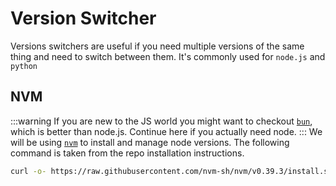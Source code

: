 # Version Switcher
Versions switchers are useful if you need multiple versions of the same thing and need to switch between them. It's commonly used for `node.js` and `python`

## NVM
:::warning
If you are new to the JS world you might want to checkout [`bun`](./bun.md),
which is better than node.js. Continue here if you actually need node.
:::
We will be using [`nvm`](https://github.com/nvm-sh/nvm) to install and manage node versions. The following command is taken from the repo installation instructions.

```bash
curl -o- https://raw.githubusercontent.com/nvm-sh/nvm/v0.39.3/install.sh | bash
```
